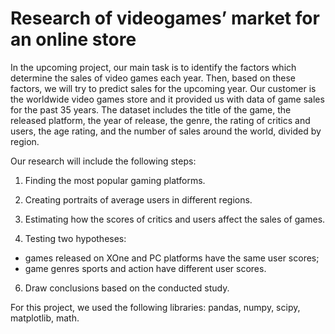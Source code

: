 # Research of videogames’ market for an online store
In the upcoming project, our main task is to identify the factors which determine the sales of video games each year. Then, based on these factors, we will try to predict sales for the upcoming year. Our customer is the worldwide video games store and it provided us with data of game sales for the past 35 years. The dataset includes the title of the game, the released platform, the year of release, the genre, the rating of critics and users, the age rating, and the number of sales around the world, divided by region.

Our research will include the following steps:

1) Finding the most popular gaming platforms.

3) Creating portraits of average users in different regions.

4) Estimating how the scores of critics and users affect the sales of games.

5) Testing two hypotheses:

 - games released on XOne and PC platforms have the same user scores;
 - game genres sports and action have different user scores.

6) Draw conclusions based on the conducted study.

For this project, we used the following libraries: pandas, numpy, scipy, matplotlib, math.
